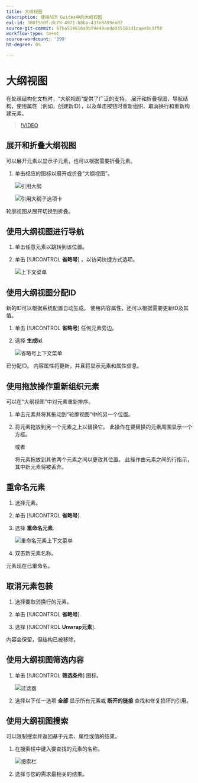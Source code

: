 ```yaml
---
title: 大纲视图
description: 使用AEM Guides中的大纲视图
exl-id: 300f550f-dc79-4971-b8ba-43fe8499ea02
source-git-commit: 67ba514616a0bf4449aeda035161d1caae0c3f50
workflow-type: tm+mt
source-wordcount: '399'
ht-degree: 0%

---
```


# 大纲视图

在处理结构化文档时，“大纲视图”提供了广泛的支持。 展开和折叠视图，导航结构，使用属性（例如，创建新ID），以及单击按钮时重新组织、取消换行和重新构建元素。

>[!VIDEO](https://video.tv.adobe.com/v/342767?quality=12&learn=on)

## 展开和折叠大纲视图

可以展开元素以显示子元素，也可以根据需要折叠元素。

1. 单击相应的图标以展开或折叠“大纲视图”。

   ![引用大纲](images/lesson-6/outline-collapsed-before.png)

   ![引用大纲子选项卡](images/lesson-6/outline-expanded-after.png)

轮廓视图从展开切换到折叠。

## 使用大纲视图进行导航

1. 单击任意元素以跳转到该位置。

1. 单击 [!UICONTROL **省略号**] ，以访问快捷方式选项。

   ![上下文菜单](images/lesson-6/shortcut-options.png)

## 使用大纲视图分配ID

新的ID可以根据系统配置自动生成。 使用内容属性，还可以根据需要更新ID及其值。

1. 单击 [!UICONTROL **省略号**] 任何元素旁边。

1. 选择 **生成Id**.

   ![省略号上下文菜单](images/lesson-6/ellipsis-popup.png)

已分配ID。 内容属性将更新，并且将显示元素和属性信息。

## 使用拖放操作重新组织元素

可以在“大纲视图”中对元素重新排序。

1. 单击元素并将其拖动到“轮廓视图”中的另一个位置。

1. 将元素拖放到另一个元素之上以替换它。 此操作在要替换的元素周围显示一个方框。

   或者

   将元素拖放到其他两个元素之间以更改其位置。 此操作由元素之间的行指示，其中新元素将被丢弃。

## 重命名元素

1. 选择元素。

1. 单击 [!UICONTROL **省略号**].

1. 选择 **重命名元素**.

   ![重命名元素上下文菜单](images/lesson-6/rename-before.png)

1. 双击新元素名称。

元素现在已重命名。

## 取消元素包装

1. 选择要取消换行的元素。

1. 单击 [!UICONTROL **省略号**].

1. 选择 [!UICONTROL **Unwrap元素**].

内容会保留，但结构已被移除。

## 使用大纲视图筛选内容

1. 单击 [!UICONTROL **筛选条件**] 图标。

   ![过滤器](images/lesson-6/filter-icon.png)

1. 选择以下任一选项 **全部** 显示所有元素或 **断开的链接** 查找和修复损坏的引用。

## 使用大纲视图搜索

可以限制搜索并返回基于元素、属性或值的结果。

1. 在搜索栏中键入要查找的元素的名称。

   ![搜索栏](images/lesson-6/search-bar.png)

1. 选择与您的需求最相关的结果。
